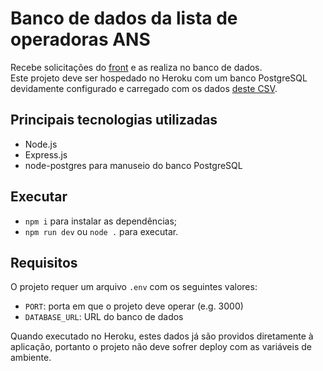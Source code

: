 # Banco de dados da lista de operadoras ANS

Recebe solicitações do <a href='https://github.com/pablofsc/interface-ic'>front</a> e as realiza no banco de dados. <br>
Este projeto deve ser hospedado no Heroku com um banco PostgreSQL devidamente configurado e carregado com os dados <a href='http://www.ans.gov.br/externo/site_novo/informacoes_avaliacoes_oper/lista_cadop.asp'>deste CSV<a>.

## Principais tecnologias utilizadas
- Node.js
- Express.js
- node-postgres para manuseio do banco PostgreSQL

## Executar
- `npm i` para instalar as dependências; <br>
- `npm run dev` ou `node .` para executar. <br>

## Requisitos
O projeto requer um arquivo `.env` com os seguintes valores:
- `PORT`: porta em que o projeto deve operar (e.g. 3000)
- `DATABASE_URL`: URL do banco de dados

Quando executado no Heroku, estes dados já são providos diretamente à aplicação, portanto o projeto não deve sofrer deploy com as variáveis de ambiente.
